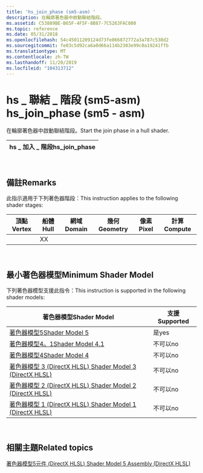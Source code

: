 ```yaml
---
title: 'hs_join_phase (sm5-asm) '
description: 在輪廓著色器中啟動聯結階段。
ms.assetid: C53889BE-B65F-4F5F-8B87-7C5263FAC800
ms.topic: reference
ms.date: 05/31/2018
ms.openlocfilehash: 54c45011209124d73fe866872772a3a787c538d2
ms.sourcegitcommit: fe03c5d92ca6a0d66a114b2303e99c0a19241ffb
ms.translationtype: MT
ms.contentlocale: zh-TW
ms.lasthandoff: 11/20/2019
ms.locfileid: "104313712"
---
```

# <a name="hs_join_phase-sm5---asm"></a><span data-ttu-id="88e0c-103">hs \_ 聯結 \_ 階段 (sm5-asm) </span><span class="sxs-lookup"><span data-stu-id="88e0c-103">hs\_join\_phase (sm5 - asm)</span></span>

<span data-ttu-id="88e0c-104">在輪廓著色器中啟動聯結階段。</span><span class="sxs-lookup"><span data-stu-id="88e0c-104">Start the join phase in a hull shader.</span></span>



| <span data-ttu-id="88e0c-105">hs \_ 加入 \_ 階段</span><span class="sxs-lookup"><span data-stu-id="88e0c-105">hs\_join\_phase</span></span> |
|-----------------|



 

## <a name="remarks"></a><span data-ttu-id="88e0c-106">備註</span><span class="sxs-lookup"><span data-stu-id="88e0c-106">Remarks</span></span>

<span data-ttu-id="88e0c-107">此指示適用于下列著色器階段：</span><span class="sxs-lookup"><span data-stu-id="88e0c-107">This instruction applies to the following shader stages:</span></span>



| <span data-ttu-id="88e0c-108">頂點</span><span class="sxs-lookup"><span data-stu-id="88e0c-108">Vertex</span></span> | <span data-ttu-id="88e0c-109">船體</span><span class="sxs-lookup"><span data-stu-id="88e0c-109">Hull</span></span> | <span data-ttu-id="88e0c-110">網域</span><span class="sxs-lookup"><span data-stu-id="88e0c-110">Domain</span></span> | <span data-ttu-id="88e0c-111">幾何</span><span class="sxs-lookup"><span data-stu-id="88e0c-111">Geometry</span></span> | <span data-ttu-id="88e0c-112">像素</span><span class="sxs-lookup"><span data-stu-id="88e0c-112">Pixel</span></span> | <span data-ttu-id="88e0c-113">計算</span><span class="sxs-lookup"><span data-stu-id="88e0c-113">Compute</span></span> |
|--------|------|--------|----------|-------|---------|
|        | <span data-ttu-id="88e0c-114">X</span><span class="sxs-lookup"><span data-stu-id="88e0c-114">X</span></span>    |        |          |       |         |



 

## <a name="minimum-shader-model"></a><span data-ttu-id="88e0c-115">最小著色器模型</span><span class="sxs-lookup"><span data-stu-id="88e0c-115">Minimum Shader Model</span></span>

<span data-ttu-id="88e0c-116">下列著色器模型支援此指令：</span><span class="sxs-lookup"><span data-stu-id="88e0c-116">This instruction is supported in the following shader models:</span></span>



| <span data-ttu-id="88e0c-117">著色器模型</span><span class="sxs-lookup"><span data-stu-id="88e0c-117">Shader Model</span></span>                                              | <span data-ttu-id="88e0c-118">支援</span><span class="sxs-lookup"><span data-stu-id="88e0c-118">Supported</span></span> |
|-----------------------------------------------------------|-----------|
| [<span data-ttu-id="88e0c-119">著色器模型5</span><span class="sxs-lookup"><span data-stu-id="88e0c-119">Shader Model 5</span></span>](d3d11-graphics-reference-sm5.md)        | <span data-ttu-id="88e0c-120">是</span><span class="sxs-lookup"><span data-stu-id="88e0c-120">yes</span></span>       |
| [<span data-ttu-id="88e0c-121">著色器模型4。1</span><span class="sxs-lookup"><span data-stu-id="88e0c-121">Shader Model 4.1</span></span>](dx-graphics-hlsl-sm4.md)              | <span data-ttu-id="88e0c-122">不可以</span><span class="sxs-lookup"><span data-stu-id="88e0c-122">no</span></span>        |
| [<span data-ttu-id="88e0c-123">著色器模型4</span><span class="sxs-lookup"><span data-stu-id="88e0c-123">Shader Model 4</span></span>](dx-graphics-hlsl-sm4.md)                | <span data-ttu-id="88e0c-124">不可以</span><span class="sxs-lookup"><span data-stu-id="88e0c-124">no</span></span>        |
| [<span data-ttu-id="88e0c-125">著色器模型 3 (DirectX HLSL) </span><span class="sxs-lookup"><span data-stu-id="88e0c-125">Shader Model 3 (DirectX HLSL)</span></span>](dx-graphics-hlsl-sm3.md) | <span data-ttu-id="88e0c-126">不可以</span><span class="sxs-lookup"><span data-stu-id="88e0c-126">no</span></span>        |
| [<span data-ttu-id="88e0c-127">著色器模型 2 (DirectX HLSL) </span><span class="sxs-lookup"><span data-stu-id="88e0c-127">Shader Model 2 (DirectX HLSL)</span></span>](dx-graphics-hlsl-sm2.md) | <span data-ttu-id="88e0c-128">不可以</span><span class="sxs-lookup"><span data-stu-id="88e0c-128">no</span></span>        |
| [<span data-ttu-id="88e0c-129">著色器模型 1 (DirectX HLSL) </span><span class="sxs-lookup"><span data-stu-id="88e0c-129">Shader Model 1 (DirectX HLSL)</span></span>](dx-graphics-hlsl-sm1.md) | <span data-ttu-id="88e0c-130">不可以</span><span class="sxs-lookup"><span data-stu-id="88e0c-130">no</span></span>        |



 

## <a name="related-topics"></a><span data-ttu-id="88e0c-131">相關主題</span><span class="sxs-lookup"><span data-stu-id="88e0c-131">Related topics</span></span>

<dl> <dt>

[<span data-ttu-id="88e0c-132">著色器模型5元件 (DirectX HLSL) </span><span class="sxs-lookup"><span data-stu-id="88e0c-132">Shader Model 5 Assembly (DirectX HLSL)</span></span>](shader-model-5-assembly--directx-hlsl-.md)
</dt> </dl>

 

 




